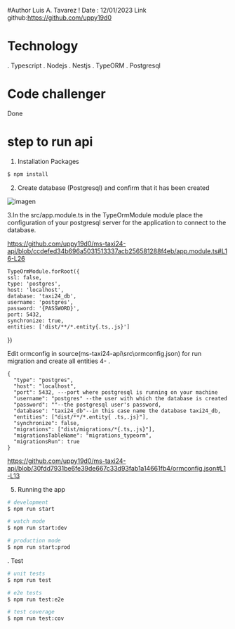 #Author Luis A. Tavarez
! Date : 12/01/2023
Link github:https://github.com/uppy19d0

# Technology
. Typescript
. Nodejs
. Nestjs
. TypeORM
. Postgresql


# Code challenger
Done 


# step to run api
  

1. Installation Packages

```bash
$ npm install
```

2. Create database (Postgresql)  and confirm that it has been created


![imagen](https://user-images.githubusercontent.com/51054204/212464846-2c5d0144-ee31-46d8-8a15-a5d00879f71a.png)


3.In the src/app.module.ts in the TypeOrmModule module place the configuration of your postgresql server for the application to connect to the database.

https://github.com/uppy19d0/ms-taxi24-api/blob/ccdefed34b696a5031513337acb256581288f4eb/app.module.ts#L16-L26

    TypeOrmModule.forRoot({
    ssl: false,
    type: 'postgres',
    host: 'localhost',
    database: 'taxi24_db',
    username: 'postgres',
    password: '{PASSWORD}',
    port: 5432,
    synchronize: true,
    entities: ['dist/**/*.entity{.ts,.js}']
  })




Edit ormconfig in source(ms-taxi24-api\src\ormconfig.json) for run migration and create all entities
4- .

    {
      "type": "postgres",
      "host": "localhost",
      "port": 5432, ---port where postgresql is running on your machine 
      "username": "postgres" --the user with which the database is created
      "password": ""--the postgresql user's password,
      "database": "taxi24_db"--in this case name the database taxi24_db,
      "entities": ["dist/**/*.entity{ .ts,.js}"],
      "synchronize": false,
      "migrations": ["dist/migrations/*{.ts,.js}"],
      "migrationsTableName": "migrations_typeorm",
      "migrationsRun": true
    }
https://github.com/uppy19d0/ms-taxi24-api/blob/30fdd7931be6fe39de667c33d93fab1a14661fb4/ormconfig.json#L1-L13

5. Running the app

```bash
# development
$ npm run start

# watch mode
$ npm run start:dev

# production mode
$ npm run start:prod
```

. Test

```bash
# unit tests
$ npm run test

# e2e tests
$ npm run test:e2e

# test coverage
$ npm run test:cov
```

